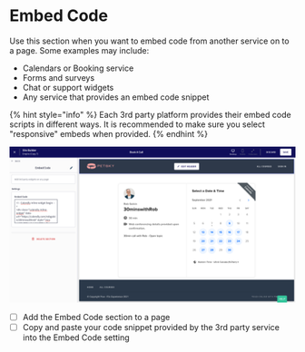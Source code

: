 # Embed Code

Use this section when you want to embed code from another service on to a page. Some examples may include:

* Calendars or Booking service
* Forms and surveys
* Chat or support widgets
* Any service that provides an embed code snippet

{% hint style="info" %}
Each 3rd party platform provides their embed code scripts in different ways. It is recommended to make sure you select "responsive" embeds when provided.
{% endhint %}

![](../.gitbook/assets/site-builder-thinkific-98-.png)

* [ ] Add the Embed Code section to a page
* [ ] Copy and paste your code snippet provided by the 3rd party service into the Embed Code setting

